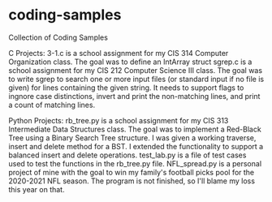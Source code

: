 # coding-samples
Collection of Coding Samples

C Projects:
  3-1.c is a school assignment for my CIS 314 Computer Organization class. The goal was to define an IntArray struct
  sgrep.c is a school assignment for my CIS 212 Computer Science III class. The goal was to write sgrep to search one or more input files (or standard
      input if no file is given) for lines containing the given string. It needs to support flags to ingnore case distinctions, invert and print the 
      non-matching lines, and print a count of matching lines.

Python Projects:
  rb_tree.py is a school assignment for my CIS 313 Intermediate Data Structures class. The goal was to implement a Red-Black Tree using a Binary Search
        Tree structure. I was given a working traverse, insert and delete method for a BST. I extended the functionality to support a balanced insert 
        and delete operations.
  test_lab.py is a file of test cases used to test the functions in the rb_tree.py file. 
  NFL_spread.py is a personal project of mine with the goal to win my family's football picks pool for the 2020-2021 NFL season. The program is not finished,
        so I'll blame my loss this year on that. 
